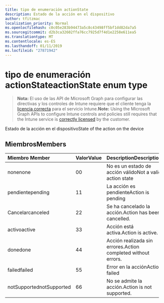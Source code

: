 ```yaml
---
title: tipo de enumeración actionState
description: Estado de la acción en el dispositivo
author: tfitzmac
localization_priority: Normal
ms.openlocfilehash: c0c05e283b94473a5c8c43498ff5bf1dd82da7a5
ms.sourcegitcommit: d2b3ca32602ffa76cc7925d7f4d1e2258e611ea5
ms.translationtype: MT
ms.contentlocale: es-ES
ms.lasthandoff: 01/11/2019
ms.locfileid: "27871942"
---
```

# <a name="actionstate-enum-type"></a><span data-ttu-id="4a99a-103">tipo de enumeración actionState</span><span class="sxs-lookup"><span data-stu-id="4a99a-103">actionState enum type</span></span>

> <span data-ttu-id="4a99a-104">**Nota:** El uso de las API de Microsoft Graph para configurar las directivas y los controles de Intune requiere que el cliente tenga la [licencia correcta](https://go.microsoft.com/fwlink/?linkid=839381) para el servicio Intune.</span><span class="sxs-lookup"><span data-stu-id="4a99a-104">**Note:** Using the Microsoft Graph APIs to configure Intune controls and policies still requires that the Intune service is [correctly licensed](https://go.microsoft.com/fwlink/?linkid=839381) by the customer.</span></span>

<span data-ttu-id="4a99a-105">Estado de la acción en el dispositivo</span><span class="sxs-lookup"><span data-stu-id="4a99a-105">State of the action on the device</span></span>
## <a name="members"></a><span data-ttu-id="4a99a-106">Miembros</span><span class="sxs-lookup"><span data-stu-id="4a99a-106">Members</span></span>
|<span data-ttu-id="4a99a-107">Miembro	</span><span class="sxs-lookup"><span data-stu-id="4a99a-107">Member</span></span>|<span data-ttu-id="4a99a-108">Valor</span><span class="sxs-lookup"><span data-stu-id="4a99a-108">Value</span></span>|<span data-ttu-id="4a99a-109">Description</span><span class="sxs-lookup"><span data-stu-id="4a99a-109">Description</span></span>|
|:---|:---|:---|
|<span data-ttu-id="4a99a-110">none</span><span class="sxs-lookup"><span data-stu-id="4a99a-110">none</span></span>|<span data-ttu-id="4a99a-111">0</span><span class="sxs-lookup"><span data-stu-id="4a99a-111">0</span></span>|<span data-ttu-id="4a99a-112">No es un estado de acción válido</span><span class="sxs-lookup"><span data-stu-id="4a99a-112">Not a valid action state</span></span>|
|<span data-ttu-id="4a99a-113">pendiente</span><span class="sxs-lookup"><span data-stu-id="4a99a-113">pending</span></span>|<span data-ttu-id="4a99a-114">1</span><span class="sxs-lookup"><span data-stu-id="4a99a-114">1</span></span>|<span data-ttu-id="4a99a-115">La acción es pendiente</span><span class="sxs-lookup"><span data-stu-id="4a99a-115">Action is pending</span></span>|
|<span data-ttu-id="4a99a-116">Cancelar</span><span class="sxs-lookup"><span data-stu-id="4a99a-116">canceled</span></span>|<span data-ttu-id="4a99a-117">2</span><span class="sxs-lookup"><span data-stu-id="4a99a-117">2</span></span>|<span data-ttu-id="4a99a-118">Se ha cancelado la acción.</span><span class="sxs-lookup"><span data-stu-id="4a99a-118">Action has been cancelled.</span></span>|
|<span data-ttu-id="4a99a-119">activo</span><span class="sxs-lookup"><span data-stu-id="4a99a-119">active</span></span>|<span data-ttu-id="4a99a-120">3</span><span class="sxs-lookup"><span data-stu-id="4a99a-120">3</span></span>|<span data-ttu-id="4a99a-121">Acción está activa.</span><span class="sxs-lookup"><span data-stu-id="4a99a-121">Action is active.</span></span>|
|<span data-ttu-id="4a99a-122">done</span><span class="sxs-lookup"><span data-stu-id="4a99a-122">done</span></span>|<span data-ttu-id="4a99a-123">4</span><span class="sxs-lookup"><span data-stu-id="4a99a-123">4</span></span>|<span data-ttu-id="4a99a-124">Acción realizada sin errores.</span><span class="sxs-lookup"><span data-stu-id="4a99a-124">Action completed without errors.</span></span>|
|<span data-ttu-id="4a99a-125">failed</span><span class="sxs-lookup"><span data-stu-id="4a99a-125">failed</span></span>|<span data-ttu-id="4a99a-126">5</span><span class="sxs-lookup"><span data-stu-id="4a99a-126">5</span></span>|<span data-ttu-id="4a99a-127">Error en la acción</span><span class="sxs-lookup"><span data-stu-id="4a99a-127">Action failed</span></span>|
|<span data-ttu-id="4a99a-128">notSupported</span><span class="sxs-lookup"><span data-stu-id="4a99a-128">notSupported</span></span>|<span data-ttu-id="4a99a-129">6</span><span class="sxs-lookup"><span data-stu-id="4a99a-129">6</span></span>|<span data-ttu-id="4a99a-130">No se admite la acción.</span><span class="sxs-lookup"><span data-stu-id="4a99a-130">Action is not supported.</span></span>|




